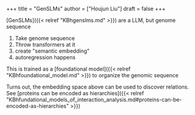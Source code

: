 +++
title = "GenSLMs"
author = ["Houjun Liu"]
draft = false
+++

[GenSLMs]({{< relref "KBhgenslms.md" >}}) are a LLM, but genome sequence

1.  Take genome sequence
2.  Throw transformers at it
3.  create "semantic embedding"
4.  autoregression happens

This is trained as a [foundational model]({{< relref "KBhfoundational_model.md" >}}) to organize the genomic sequence

Turns out, the embedding space above can be used to discover relations. See [proteins can be encoded as hierarchies]({{< relref "KBhfundational_models_of_interaction_analysis.md#proteins-can-be-encoded-as-hierarchies" >}})